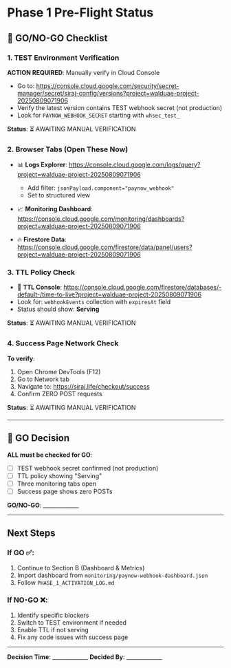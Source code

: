 # Phase 1 Pre-Flight Status

## 🚦 GO/NO-GO Checklist

### 1. TEST Environment Verification
**ACTION REQUIRED**: Manually verify in Cloud Console
- Go to: https://console.cloud.google.com/security/secret-manager/secret/siraj-config/versions?project=walduae-project-20250809071906
- Verify the latest version contains TEST webhook secret (not production)
- Look for `PAYNOW_WEBHOOK_SECRET` starting with `whsec_test_`

**Status**: ⏳ AWAITING MANUAL VERIFICATION

### 2. Browser Tabs (Open These Now)
- 📊 **Logs Explorer**: https://console.cloud.google.com/logs/query?project=walduae-project-20250809071906
  - Add filter: `jsonPayload.component="paynow_webhook"`
  - Set to structured view
  
- 📈 **Monitoring Dashboard**: https://console.cloud.google.com/monitoring/dashboards?project=walduae-project-20250809071906
  
- 🔥 **Firestore Data**: https://console.cloud.google.com/firestore/data/panel/users?project=walduae-project-20250809071906

### 3. TTL Policy Check
- 📅 **TTL Console**: https://console.cloud.google.com/firestore/databases/-default-/time-to-live?project=walduae-project-20250809071906
- Look for: `webhookEvents` collection with `expiresAt` field
- Status should show: **Serving**

**Status**: ⏳ AWAITING MANUAL VERIFICATION

### 4. Success Page Network Check
**To verify**:
1. Open Chrome DevTools (F12)
2. Go to Network tab
3. Navigate to: https://siraj.life/checkout/success
4. Confirm ZERO POST requests

**Status**: ⏳ AWAITING MANUAL VERIFICATION

---

## 🎯 GO Decision

**ALL must be checked for GO**:
- [ ] TEST webhook secret confirmed (not production)
- [ ] TTL policy showing "Serving"
- [ ] Three monitoring tabs open
- [ ] Success page shows zero POSTs

**GO/NO-GO**: _____________

---

## Next Steps

### If GO ✅:
1. Continue to Section B (Dashboard & Metrics)
2. Import dashboard from `monitoring/paynow-webhook-dashboard.json`
3. Follow `PHASE_1_ACTIVATION_LOG.md`

### If NO-GO ❌:
1. Identify specific blockers
2. Switch to TEST environment if needed
3. Enable TTL if not serving
4. Fix any code issues with success page

---

**Decision Time**: _____________
**Decided By**: _____________
